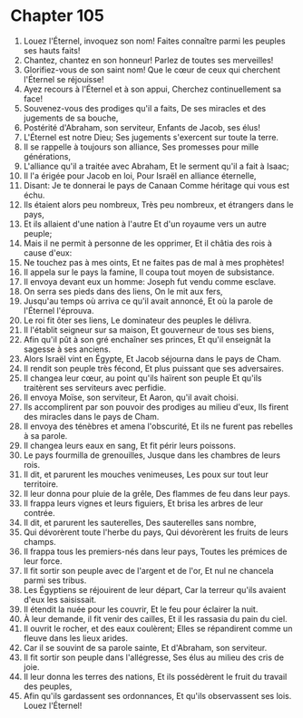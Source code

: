 # Chapter 105

1. Louez l'Éternel, invoquez son nom! Faites connaître parmi les peuples ses hauts faits!
2. Chantez, chantez en son honneur! Parlez de toutes ses merveilles!
3. Glorifiez-vous de son saint nom! Que le cœur de ceux qui cherchent l'Éternel se réjouisse!
4. Ayez recours à l'Éternel et à son appui, Cherchez continuellement sa face!
5. Souvenez-vous des prodiges qu'il a faits, De ses miracles et des jugements de sa bouche,
6. Postérité d'Abraham, son serviteur, Enfants de Jacob, ses élus!
7. L'Éternel est notre Dieu; Ses jugements s'exercent sur toute la terre.
8. Il se rappelle à toujours son alliance, Ses promesses pour mille générations,
9. L'alliance qu'il a traitée avec Abraham, Et le serment qu'il a fait à Isaac;
10. Il l'a érigée pour Jacob en loi, Pour Israël en alliance éternelle,
11. Disant: Je te donnerai le pays de Canaan Comme héritage qui vous est échu.
12. Ils étaient alors peu nombreux, Très peu nombreux, et étrangers dans le pays,
13. Et ils allaient d'une nation à l'autre Et d'un royaume vers un autre peuple;
14. Mais il ne permit à personne de les opprimer, Et il châtia des rois à cause d'eux:
15. Ne touchez pas à mes oints, Et ne faites pas de mal à mes prophètes!
16. Il appela sur le pays la famine, Il coupa tout moyen de subsistance.
17. Il envoya devant eux un homme: Joseph fut vendu comme esclave.
18. On serra ses pieds dans des liens, On le mit aux fers,
19. Jusqu'au temps où arriva ce qu'il avait annoncé, Et où la parole de l'Éternel l'éprouva.
20. Le roi fit ôter ses liens, Le dominateur des peuples le délivra.
21. Il l'établit seigneur sur sa maison, Et gouverneur de tous ses biens,
22. Afin qu'il pût à son gré enchaîner ses princes, Et qu'il enseignât la sagesse à ses anciens.
23. Alors Israël vint en Égypte, Et Jacob séjourna dans le pays de Cham.
24. Il rendit son peuple très fécond, Et plus puissant que ses adversaires.
25. Il changea leur cœur, au point qu'ils haïrent son peuple Et qu'ils traitèrent ses serviteurs avec perfidie.
26. Il envoya Moïse, son serviteur, Et Aaron, qu'il avait choisi.
27. Ils accomplirent par son pouvoir des prodiges au milieu d'eux, Ils firent des miracles dans le pays de Cham.
28. Il envoya des ténèbres et amena l'obscurité, Et ils ne furent pas rebelles à sa parole.
29. Il changea leurs eaux en sang, Et fit périr leurs poissons.
30. Le pays fourmilla de grenouilles, Jusque dans les chambres de leurs rois.
31. Il dit, et parurent les mouches venimeuses, Les poux sur tout leur territoire.
32. Il leur donna pour pluie de la grêle, Des flammes de feu dans leur pays.
33. Il frappa leurs vignes et leurs figuiers, Et brisa les arbres de leur contrée.
34. Il dit, et parurent les sauterelles, Des sauterelles sans nombre,
35. Qui dévorèrent toute l'herbe du pays, Qui dévorèrent les fruits de leurs champs.
36. Il frappa tous les premiers-nés dans leur pays, Toutes les prémices de leur force.
37. Il fit sortir son peuple avec de l'argent et de l'or, Et nul ne chancela parmi ses tribus.
38. Les Égyptiens se réjouirent de leur départ, Car la terreur qu'ils avaient d'eux les saisissait.
39. Il étendit la nuée pour les couvrir, Et le feu pour éclairer la nuit.
40. À leur demande, il fit venir des cailles, Et il les rassasia du pain du ciel.
41. Il ouvrit le rocher, et des eaux coulèrent; Elles se répandirent comme un fleuve dans les lieux arides.
42. Car il se souvint de sa parole sainte, Et d'Abraham, son serviteur.
43. Il fit sortir son peuple dans l'allégresse, Ses élus au milieu des cris de joie.
44. Il leur donna les terres des nations, Et ils possédèrent le fruit du travail des peuples,
45. Afin qu'ils gardassent ses ordonnances, Et qu'ils observassent ses lois. Louez l'Éternel!


